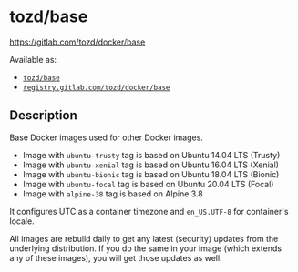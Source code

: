 # tozd/base

<https://gitlab.com/tozd/docker/base>

Available as:

* [`tozd/base`](https://hub.docker.com/r/tozd/base)
* [`registry.gitlab.com/tozd/docker/base`](https://gitlab.com/tozd/docker/base/container_registry)

## Description

Base Docker images used for other Docker images.

* Image with `ubuntu-trusty` tag is based on Ubuntu 14.04 LTS (Trusty)
* Image with `ubuntu-xenial` tag is based on Ubuntu 16.04 LTS (Xenial)
* Image with `ubuntu-bionic` tag is based on Ubuntu 18.04 LTS (Bionic)
* Image with `ubuntu-focal` tag is based on Ubuntu 20.04 LTS (Focal)
* Image with `alpine-38` tag is based on Alpine 3.8

It configures UTC as a container timezone and `en_US.UTF-8` for container's locale.

All images are rebuild daily to get any latest (security) updates from
the underlying distribution.
If you do the same in your image (which extends any of these images), you will
get those updates as well.

